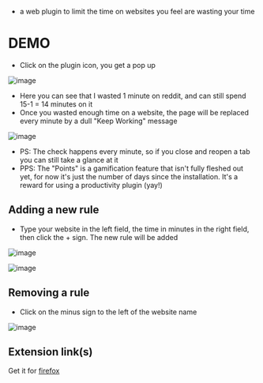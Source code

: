  - a web plugin to limit the time on websites you feel are wasting your time
# DEMO
- Click on the plugin icon, you get a pop up

![image](https://github.com/leoCottret/web-plugins/assets/71428793/f0b0b6d7-ade0-4d01-bf17-9459b7fcf531)

- Here you can see that I wasted 1 minute on reddit, and can still spend 15-1 = 14 minutes on it
- Once you wasted enough time on a website, the page will be replaced every minute by a dull "Keep Working" message
  
![image](https://github.com/leoCottret/web-plugins/assets/71428793/e2c05572-ba1e-4f2b-8bb0-35edd399dedd)

- PS: The check happens every minute, so if you close and reopen a tab you can still take a glance at it
- PPS: The "Points" is a gamification feature that isn't fully fleshed out yet, for now it's just the number of days since the installation. It's a reward for using a productivity plugin (yay!)
## Adding a new rule
- Type your website in the left field, the time in minutes in the right field, then click the + sign. The new rule will be added

![image](https://github.com/leoCottret/web-plugins/assets/71428793/e39d9ec1-c8e4-43e4-91c3-9d01df7e2798)

![image](https://github.com/leoCottret/web-plugins/assets/71428793/3f5d511e-dbc5-46ab-955c-cef216690c1e)

  
## Removing a rule
- Click on the minus sign to the left of the website name
  
![image](https://github.com/leoCottret/web-plugins/assets/71428793/835cf0ca-cffd-4859-89d2-c6c7729fb19e)

## Extension link(s)
Get it for [firefox](https://addons.mozilla.org/en-US/firefox/addon/keep-working/)
